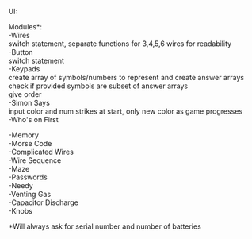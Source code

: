 UI:  

Modules*:  
-Wires  
  switch statement, separate functions for 3,4,5,6 wires for readability  
-Button  
  switch statement  
-Keypads  
  create array of symbols/numbers to represent and create answer arrays  
  check if provided symbols are subset of answer arrays  
  give order  
-Simon Says  
  input color and num strikes at start, only new color as game progresses  
-Who's on First  
  
-Memory  
-Morse Code  
-Complicated Wires  
-Wire Sequence  
-Maze  
-Passwords  
-Needy  
  -Venting Gas  
  -Capacitor Discharge  
  -Knobs  
  
  *Will always ask for serial number and number of batteries  
